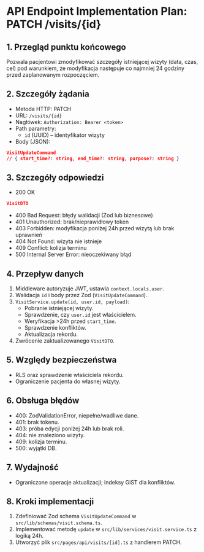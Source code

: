 # API Endpoint Implementation Plan: PATCH /visits/{id}

## 1. Przegląd punktu końcowego

Pozwala pacjentowi zmodyfikować szczegóły istniejącej wizyty (data, czas, cel) pod warunkiem, że modyfikacja następuje co najmniej 24 godziny przed zaplanowanym rozpoczęciem.

## 2. Szczegóły żądania

- Metoda HTTP: PATCH
- URL: `/visits/{id}`
- Nagłówek: `Authorization: Bearer <token>`
- Path parametry:
  - `id` (UUID) – identyfikator wizyty
- Body (JSON):

```json
VisitUpdateCommand
// { start_time?: string, end_time?: string, purpose?: string }
```

## 3. Szczegóły odpowiedzi

- 200 OK

```json
VisitDTO
```

- 400 Bad Request: błędy walidacji (Zod lub biznesowe)
- 401 Unauthorized: brak/nieprawidłowy token
- 403 Forbidden: modyfikacja poniżej 24h przed wizytą lub brak uprawnień
- 404 Not Found: wizyta nie istnieje
- 409 Conflict: kolizja terminu
- 500 Internal Server Error: nieoczekiwany błąd

## 4. Przepływ danych

1. Middleware autoryzuje JWT, ustawia `context.locals.user`.
2. Walidacja `id` i body przez Zod (`VisitUpdateCommand`).
3. `VisitService.update(id, user.id, payload)`:
   - Pobranie istniejącej wizyty.
   - Sprawdzenie, czy `user.id` jest właścicielem.
   - Weryfikacja >24h przed `start_time`.
   - Sprawdzenie konfliktów.
   - Aktualizacja rekordu.
4. Zwrócenie zaktualizowanego `VisitDTO`.

## 5. Względy bezpieczeństwa

- RLS oraz sprawdzenie właściciela rekordu.
- Ograniczenie pacjenta do własnej wizyty.

## 6. Obsługa błędów

- 400: ZodValidationError, niepełne/wadliwe dane.
- 401: brak tokenu.
- 403: próba edycji poniżej 24h lub brak roli.
- 404: nie znaleziono wizyty.
- 409: kolizja terminu.
- 500: wyjątki DB.

## 7. Wydajność

- Ograniczone operacje aktualizacji; indeksy GiST dla konfliktów.

## 8. Kroki implementacji

1. Zdefiniować Zod schema `VisitUpdateCommand` w `src/lib/schemas/visit.schema.ts`.
2. Implementować metodę `update` w `src/lib/services/visit.service.ts` z logiką 24h.
3. Utworzyć plik `src/pages/api/visits/[id].ts` z handlerem PATCH.
